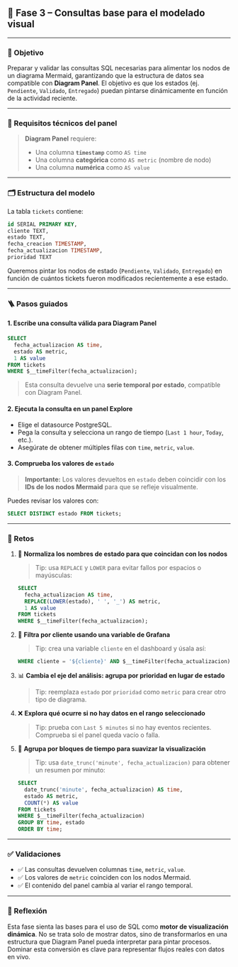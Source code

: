 

## 🔹 Fase 3 – Consultas base para el modelado visual

---

### 🎯 Objetivo

Preparar y validar las consultas SQL necesarias para alimentar los nodos de un diagrama Mermaid, garantizando que la estructura de datos sea compatible con **Diagram Panel**. El objetivo es que los estados (ej. `Pendiente`, `Validado`, `Entregado`) puedan pintarse dinámicamente en función de la actividad reciente.

---

### 🧠 Requisitos técnicos del panel

> **Diagram Panel** requiere:
>
> * Una columna **`timestamp`** como `AS time`
> * Una columna **categórica** como `AS metric` (nombre de nodo)
> * Una columna **numérica** como `AS value`

---

### 🗂️ Estructura del modelo

La tabla `tickets` contiene:

```sql
id SERIAL PRIMARY KEY,
cliente TEXT,
estado TEXT,
fecha_creacion TIMESTAMP,
fecha_actualizacion TIMESTAMP,
prioridad TEXT
```

Queremos pintar los nodos de estado (`Pendiente`, `Validado`, `Entregado`) en función de cuántos tickets fueron modificados recientemente a ese estado.

---

### 🪜 Pasos guiados

#### 1. Escribe una consulta válida para Diagram Panel

```sql
SELECT
  fecha_actualizacion AS time,
  estado AS metric,
  1 AS value
FROM tickets
WHERE $__timeFilter(fecha_actualizacion);
```

> Esta consulta devuelve una **serie temporal por estado**, compatible con Diagram Panel.

#### 2. Ejecuta la consulta en un panel Explore

* Elige el datasource PostgreSQL.
* Pega la consulta y selecciona un rango de tiempo (`Last 1 hour`, `Today`, etc.).
* Asegúrate de obtener múltiples filas con `time`, `metric`, `value`.

#### 3. Comprueba los valores de `estado`

> **Importante:** Los valores devueltos en `estado` deben coincidir con los **IDs de los nodos Mermaid** para que se refleje visualmente.

Puedes revisar los valores con:

```sql
SELECT DISTINCT estado FROM tickets;
```

---

### 🔁 Retos

1. 🧪 **Normaliza los nombres de estado para que coincidan con los nodos**

   > Tip: usa `REPLACE` y `LOWER` para evitar fallos por espacios o mayúsculas:

   ```sql
   SELECT
     fecha_actualizacion AS time,
     REPLACE(LOWER(estado), ' ', '_') AS metric,
     1 AS value
   FROM tickets
   WHERE $__timeFilter(fecha_actualizacion);
   ```

2. 🔀 **Filtra por cliente usando una variable de Grafana**

   > Tip: crea una variable `cliente` en el dashboard y úsala así:

   ```sql
   WHERE cliente = '${cliente}' AND $__timeFilter(fecha_actualizacion)
   ```

3. 📊 **Cambia el eje del análisis: agrupa por prioridad en lugar de estado**

   > Tip: reemplaza `estado` por `prioridad` como `metric` para crear otro tipo de diagrama.

4. ❌ **Explora qué ocurre si no hay datos en el rango seleccionado**

   > Tip: prueba con `Last 5 minutes` si no hay eventos recientes. Comprueba si el panel queda vacío o falla.

5. 🧵 **Agrupa por bloques de tiempo para suavizar la visualización**

   > Tip: usa `date_trunc('minute', fecha_actualizacion)` para obtener un resumen por minuto:

   ```sql
   SELECT
     date_trunc('minute', fecha_actualizacion) AS time,
     estado AS metric,
     COUNT(*) AS value
   FROM tickets
   WHERE $__timeFilter(fecha_actualizacion)
   GROUP BY time, estado
   ORDER BY time;
   ```

---

### ✅ Validaciones

* ✅ Las consultas devuelven columnas `time`, `metric`, `value`.
* ✅ Los valores de `metric` coinciden con los nodos Mermaid.
* ✅ El contenido del panel cambia al variar el rango temporal.

---

### 💬 Reflexión

Esta fase sienta las bases para el uso de SQL como **motor de visualización dinámica**. No se trata solo de mostrar datos, sino de transformarlos en una estructura que Diagram Panel pueda interpretar para pintar procesos. Dominar esta conversión es clave para representar flujos reales con datos en vivo.
